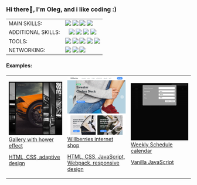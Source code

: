 ### Hi there👋, I'm Oleg, and i like coding :)

<table>
  <tboby>
    <tr>
      <td>
        MAIN SKILLS:
      </td>
      <td>
        <img src="https://img.shields.io/badge/HTML-555555.svg?&style=flat-square&logo=html5" /> <img src="https://img.shields.io/badge/CSS-555555.svg?&style=flat-square&logo=css3" /> <img src="https://img.shields.io/badge/JavaScript-555555.svg?&style=flat-square&logo=javascript" /> <img src="https://img.shields.io/badge/React.js-555555.svg?&style=flat-square&logo=react" />
      </td>
    </tr>
    <tr>
      <td>
        ADDITIONAL SKILLS:
      </td>
      <td style="text-align: center">
        <img src="https://img.shields.io/badge/Node.js-555555.svg?&style=flat-square&logo=node.js" /> <img src="https://img.shields.io/badge/npm-555555.svg?&style=flat-square&logo=npm" /> <img src="https://img.shields.io/badge/MongoDB-555555.svg?&style=flat-square&logo=mongodb" /> <img src="https://img.shields.io/badge/Express.js-555555.svg?&style=flat-square&logo=express" />
      </td>
    </tr>
    <tr>
      <td>
        TOOLS:
      </td>
      <td>
        <img src="https://img.shields.io/badge/VS code-555555.svg?&style=flat-square&logo=visualstudiocode" /> <img src="https://img.shields.io/badge/Github-555555.svg?&style=flat-square&logo=github" /> <img src="https://img.shields.io/badge/Chrome DEV tools-555555.svg?&style=flat-square&logo=googlechrome" /> <img src="https://img.shields.io/badge/Webpack-555555.svg?&style=flat-square&logo=webpack" /> <img src="https://img.shields.io/badge/Figma-555555.svg?&style=flat-square&logo=figma" />
      </td>
    </tr>
    <tr>
      <td>
        NETWORKING:
      </td>
      <td>
         <a target="_blank" href="https://www.linkedin.com/in/oleg-vintoniuk/"><img src="https://img.shields.io/badge/Linkedin-555555.svg?&style=flat-square&logo=linkedin" /></a> <a target="_blank" href="mailto:oleg.vintoniuk@gmail.com"><img src="https://img.shields.io/badge/Gmail-555555.svg?&style=flat-square&logo=gmail" /></a> <a target="_blank" href="https://drive.google.com/file/d/1fyn3-uqMkCjtuTcr1F6t_oemfhfASgn2/view?usp=sharing"><img src="https://img.shields.io/badge/CV-555555.svg?&style=flat-square" /></a>
      </td>
    </tr>
  </tbody>
</table>

#### Examples:

<table>
  <tbody>
    <tr>
      <td>
        <a href="https://zion86.github.io/portfolio/cards-gallery-with-hover-effect/index.html" target="_blank">
          <img src="https://github.com/zion86/zion86/blob/main/assets/images/hover-slider.jpg" />
          Gallery with hower effect
          </br>
        <p>HTML, CSS, adaptive design</p>
        </a>
      </td>
      <td>
        <a target="_blank" href="https://zion86.github.io/portfolio/Willberries/dist/index.html">
          <img src="https://github.com/zion86/zion86/blob/main/assets/images/willberries-internet-store.jpg" />
          Willberries internet shop
          <br/>
          <p>HTML, CSS, JavaScript, Webpack, responsive design</p>
        </a>
      </td>
        <td>
          <a target="_blank" href="https://zion86.github.io/js-portfolio/events-calendar/dist/index.html">
            <img src="https://github.com/zion86/zion86/blob/main/assets/images/js-organizer.jpg" />
            Weekly Schedule calendar
            <br/>
            <p>Vanilla JavaScript</p>
          </a>
      </td>
    </tr>
  </tbody>
</table>

<!--
**zion86/zion86** is a ✨ _special_ ✨ repository because its `README.md` (this file) appears on your GitHub profile.

Here are some ideas to get you started:

- 🔭 I’m currently working on ...
- 🌱 I’m currently learning ...
- 👯 I’m looking to collaborate on ...
- 🤔 I’m looking for help with ...
- 💬 Ask me about ...
- 📫 How to reach me: ...
- 😄 Pronouns: ...
- ⚡ Fun fact: ...
-->
